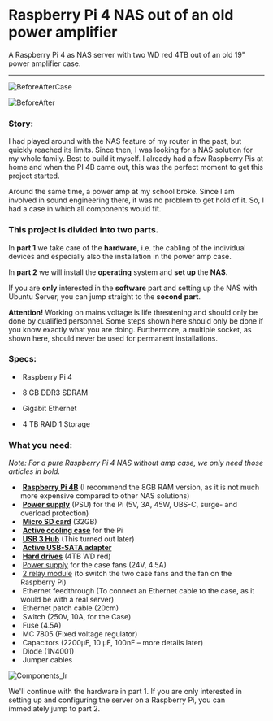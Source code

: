 # Raspberry Pi 4 NAS out of an old power amplifier

A Raspberry Pi 4 as NAS server with two WD red 4TB out of an old 19" power amplifier case.

------



![BeforeAfterCase](https://user-images.githubusercontent.com/56551925/111883854-1a1f9100-89be-11eb-9ec6-4a5eba319a4f.jpg)


![BeforeAfter](https://user-images.githubusercontent.com/56551925/111883862-21df3580-89be-11eb-9e3b-cf0f6020e6c0.jpg)


### Story:

I had played around with the NAS feature of my router in the past, but quickly reached its limits. Since then, I was looking for a NAS solution for my whole family. Best to build it myself. I already had a few Raspberry Pis at home and when the PI 4B came out, this was the perfect moment to get this project started.

Around the same time, a power amp at my school broke. Since I am involved in sound engineering there, it was no problem to get hold of it. So, I had a case in which all components would fit.



### This project is divided into two parts.

In **part 1** we take care of the **hardware**, i.e. the cabling of the individual devices and especially also the installation in the power amp case.

In **part 2** we will install the **operating** system and **set up** the **NAS.**

If you are **only** interested in the **software** part and setting up the NAS with Ubuntu Server, you can jump straight to the **second** **part**.

**Attention!** Working on mains voltage is life threatening and should only be done by qualified personnel. Some steps shown here should only be done if you know exactly what you are doing. Furthermore, a multiple socket, as shown here, should never be used for permanent installations.



### Specs:

- ​	Raspberry Pi 4

- ​	8 GB DDR3 SDRAM

- ​	Gigabit Ethernet

- ​	4 TB RAID 1 Storage

   

### What you need:

*Note: For a pure Raspberry Pi 4 NAS without amp case, we only need those articles in bold.*

- ​	**[Raspberry Pi 4B](https://www.amazon.de/Raspberry-Pi-Ersatzteil-Single-Board-102110421/dp/B0899VXM8F/)** (I recommend the 8GB RAM version, as it is not much more expensive compared to other NAS solutions)
- ​	**[Power supply](https://www.amazon.de/Voltcraft-CNPS-45-USB-C-LADEGER%C3%84T/dp/B07DC97TMM/ref=sr_1_13?__mk_de_DE=%C3%85M%C3%85%C5%BD%C3%95%C3%91&dchild=1&keywords=voltcraft+usb+c&qid=1617098220&sr=8-13)** (PSU) for the Pi (5V, 3A, 45W, UBS-C, surge- and overload protection)
- ​	**[Micro SD card](https://www.amazon.de/SanDisk-microSDHC-Speicherkarte-SD-Adapter-App-Leistung/dp/B08GY9NYRM/ref=sr_1_4?__mk_de_DE=%C3%85M%C3%85%C5%BD%C3%95%C3%91&dchild=1&keywords=sandisk+micro+sd&qid=1617098301&sr=8-4)** (32GB)
- ​	**[Active cooling case](https://www.amazon.de/Miuzei-Raspberry-Aluminium-K%C3%BChlventilator-W%C3%A4rmeleitklebeband/dp/B08FSP9VL6/ref=sr_1_36?__mk_de_DE=%C3%85M%C3%85%C5%BD%C3%95%C3%91&dchild=1&keywords=raspberry+pi+4+case&qid=1617098453&sr=8-36)** for the Pi
- ​	**[USB 3 Hub](https://www.amazon.de/dp/B01K7RR3W8/?coliid=I2D76GQUSANVR8&colid=19V8MGZC0S3K3&psc=1&ref_=lv_ov_lig_dp_it)** (This turned out later)
- ​	**[Active USB-SATA adapter](https://www.amazon.de/Inateck-Konverter-Adapter-Laufwerke-Netzteil/dp/B00N4JLNXM/ref=sr_1_5?__mk_de_DE=%C3%85M%C3%85%C5%BD%C3%95%C3%91&dchild=1&keywords=usb-sata+adapter+active&qid=1617099266&s=computers&sr=1-5)**
- ​	**[Hard drives](https://www.amazon.de/interne-NAS-Festplatte-Festplatte-NASware-Technologie-Cache/dp/B083XVY99B/ref=sr_1_4?__mk_de_DE=%C3%85M%C3%85%C5%BD%C3%95%C3%91&dchild=1&keywords=wd+red+4tb+64mb&qid=1617100376&s=computers&sr=1-4)** (4TB WD red)
- ​	[Power supply](https://www.amazon.de/Schaltnetzteil-Netzteil-MeanWell-LRS-100-24-Treiber/dp/B06XWR8RGJ/ref=sr_1_13?dchild=1&keywords=meanwell+24v&qid=1617100444&sr=8-13) for the case fans (24V, 4.5A)
- ​	[2 relay module](https://www.amazon.de/YXPCARS-Relais-Optokoppler-Arduino-Raspberry/dp/B08G1587VT/ref=sr_1_5?__mk_de_DE=%C3%85M%C3%85%C5%BD%C3%95%C3%91&dchild=1&keywords=2+relay+module&qid=1617100501&sr=8-5) (to switch the two case fans and the fan on the Raspberry Pi)
- ​	Ethernet feedthrough (To connect an Ethernet cable to the case, as it would be with a real server)
- ​	Ethernet patch cable (20cm)
- ​	Switch (250V, 10A, for the Case)
- ​	Fuse (4.5A)
- ​	MC 7805 (Fixed voltage regulator)
- ​	Capacitors (2200µF, 10 µF, 100nF – more details later)
- ​	Diode (1N4001)
- ​	Jumper cables

![Components_lr](https://user-images.githubusercontent.com/56551925/111883871-315e7e80-89be-11eb-8808-b6d4dbe8cb20.jpg)

We'll continue with the hardware in part 1.
If you are only interested in setting up and configuring the server on a Raspberry Pi, you can immediately jump to part 2.
